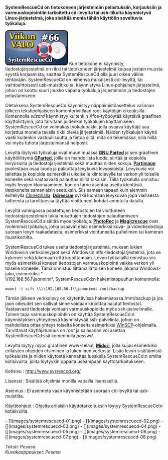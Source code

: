 <!--
Title: 2x14 SystemRescueCD - Viikon VALO #66
Date: 2012/04/1
Pageimage: valo66-systemrescuecd.png
Tags: Kaikki alustat,Ylläpito,Järjestelmä
-->

**SystemRescueCd on tietokoneen järjestelmän pelastuksiin, korjauksiin
ja varmuuskopiointiin tarkoitettu cd-levyltä tai usb-tikulta käynnistyvä
Linux-järjestelmä, joka sisältää monia tähän käyttöön soveltuvia
työkaluja.**

![](images/valo66-systemrescuecd.png "fig:valo66-systemrescuecd.png") Kun
tietokone ei käynnisty, tiedostojärjestelmä on rikki tai tietokoneen
järjestelmä kaipaa jostain muusta syystä korjaamista, saattaa
SystemRescueCd olla juuri oikea väline tehtävään. SystemRescueCd on
nimensä mukaisesti cd-levyltä, tai vaihtoehtoisesti usb-muistitikulta,
käynnistyvä Linux-pohjainen järjestelmä, johon on koottu suuri joukko
vapaita työkaluja järjestelmän ja tiedostojen pelastamiseen.

Oletuksena SystemRescueCd käynnistyy näppäimistöasettelun valinnan
jälkeen tekstipohjaiseen komentorivitilaan root-käyttäjän oikeuksilla.
Komennolla *wizard* käynnistyy kuitenkin Xfce-työpöytää käyttävä
graafinen käyttöliittymä, jota tarvitaan joidenkin työkalujen
käyttämiseen. SystemRescueCd on voimakas työkalupakki, jolla osaava
käyttäjä saa korjattua monella tavalla rikki olevia järjestelmiä. Näiden
työkalujen käyttö vaatii kuitenkin vastuullisuutta ja tietoa siitä, mitä
on tekemässä, sillä niillä voi myös tuhota järjestelmänsä helposti.

Levyltä löytyviä työkaluja ovat muun muassa **[GNU
Parted](http://www.gnu.org/software/parted/)** ja sen graafinen
käyttöliittymä **[GParted](http://gparted.sourceforge.net/)**, joilla on
mahdollista luoda, siirtää ja kopioida levyosioita ja
tiedostojärjestelmiä sekä muuttaa niiden kokoja.
**[Partimage](http://www.partimage.org/Main_Page)** puolestaan osaa
luoda ja palauttaa levykuvia levyosioista. Levykuvia voi tallettaa ja
kopioida esimerkiksi ulkoiselle kiintolevylle tai verkon yli toiselle
koneelle sekä vastaavasti palauttaa niiltä takaisin. Tällä työkalulla
onnistuu myös levyjen kloonaaminen, kun on tarve asentaa useita
identtisiä tietokoneita samanlaisin asetuksin. Siis samaan tapaan kuin
aiemmin esitellyllä [Clonezillalla](Clonezilla "wikilink").
**[Ddrescue](http://www.gnu.org/software/ddrescue/ddrescue.html)**
pyrkii luomaan levykuvan jopa viallisesta laitteesta ja tarvittaessa
täyttää vioittuneet kohdat annetulla datalla.

Levyltä vahingossa poistettujen tiedostojen tai vioittuneen
tiedostojärjestelmän takia hukattujen tiedostojen palauttamiseen
SystemRescueCd sisältää myös työkaluja.
**[PhotoRec](http://www.cgsecurity.org/wiki/PhotoRec)** ja
**[Magicrescue](http://www.itu.dk/~jobr/magicrescue/)** ovat molemmat
työkaluja, jotka osaavat etsiä esimerkiksi kuva- ja videotiedostoja
suoraan levyn raakadatasta, esimerkiksi vioittuneelta puhelimen tai
kameran muistikortilta.

SystemRescueCd tukee useita tiedostojärjestelmiä, mukaan lukien
Windowsin verkkolevyjaot sekä Windowsin ntfs-tiedostojärjestelmä, jota
se kykenee sekä lukemaan että kirjoittamaan. Levyn työkaluilla onnistuu
siis myös esimerkiksi koneen tiedostojen varmuuskopiointi vaikka verkon
yli toiselle koneelle. Tämä onnistuu liittämällä toisen koneen jakama
Windows-jako, esimerkiksi * <br />\\\192.168.56.1\\jaonnimi*, SystemRescueCd:n
hakemistopuuhun komennolla:

```
mount -t cifs \\\\192.168.56.1\\jaonnimmi /mnt/backup
```

Tämän jälkeen verkkolevy on käytettävissä hakemistossa /mnt/backup ja
jos jaon oikeudet sen sallivat sinne voidaan kirjoittaa halutut
tiedostot. Vastaavasti tiedostoja voidaan varmuuskopioida myös
ssh-palvelimelle. Toinen tapa varmuuskopiointiin on käyttää
SystemRescueCd:n käynnistyksen yhteydessä käynnistyvää ssh-palvelinta,
johon on mahdollista ottaa yhteys toiselta koneelta esimerkiksi
[WinSCP](WinSCP "wikilink")-ohjelmalla. Tarvittavat käyttäjätunnus on
*root* ja salasanan voi asettaa SystemRescueCd:ssä komennolla *passwd*.

Levyltä löytyy myös graafinen www-selain,
**[Midori](http://www.twotoasts.de/index.php?/pages/midori_summary.html)**,
jolla sujuu esimerkiksi erilaisten ohjeiden etsiminen ja lukeminen
verkosta. Lisää levyn sisältämistä työkaluista ja niiden käytöstä
kannattaa lueskella SystemRescueCd:n omilta kotisivuilta, joilta
löytyykin oppaita useampaan käyttötarkoitukseen.

Kotisivu
:   <http://www.sysresccd.org/>

Lisenssi
:   Sisältää ohjelmia monilla vapailla lisensseillä.

Asennus
:   Ei asenneta vaan käynnistetään suoraan cd-levyltä tai usb-muistilta.

Käyttöohjeet
:   Ohjeita erilaisiin käyttötarkoituksiin löytyy SystemRescueCd:n
    kotisivuilta.

<div class="psgallery" markdown="1">
-   [](images/systemrescuecd-01.png)
-   [](images/systemrescuecd-02.png)
-   [](images/systemrescuecd-03.png)
-   [](images/systemrescuecd-04.png)
-   [](images/systemrescuecd-05.png)
-   [](images/systemrescuecd-06.png)
-   [](images/systemrescuecd-07.png)
-   [](images/systemrescuecd-08.png)
</div>

*Teksti: Pesasa* <br />
*Kuvakaappaukset: Pesasa*
